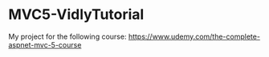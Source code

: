 # MVC5-VidlyTutorial

My project for the following course:
https://www.udemy.com/the-complete-aspnet-mvc-5-course
